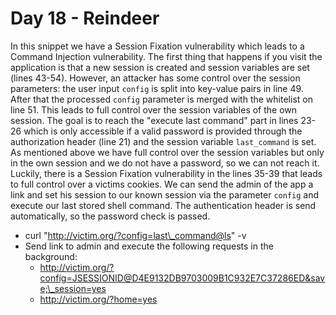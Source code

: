 # Day 18 - Reindeer

In this snippet we have a Session Fixation vulnerability which leads to
a Command Injection vulnerability. The first thing that happens if you
visit the application is that a new session is created and session
variables are set (lines 43-54). However, an attacker has some control
over the session parameters: the user input `config` is split into
key-value pairs in line 49. After that the processed `config` parameter
is merged with the whitelist on line 51. This leads to full control over
the session variables of the own session. The goal is to reach the
"execute last command" part in lines 23-26 which is only accessible if a
valid password is provided through the authorization header (line 21)
and the session variable `last_command` is set. As mentioned above we
have full control over the session variables but only in the own session
and we do not have a password, so we can not reach it. Luckily, there is
a Session Fixation vulnerability in the lines 35-39 that leads to full
control over a victims cookies. We can send the admin of the app a link
and set his session to our known session via the parameter `config` and
execute our last stored shell command. The authentication header is send
automatically, so the password check is passed.

-   curl "http://victim.org/?config=last\_command@ls" -v
-   Send link to admin and execute the following requests in the
    background:
    -   http://victim.org/?config=JSESSIONID@D4E9132DB9703009B1C932E7C37286ED&save;\_session=yes
    -   http://victim.org/?home=yes
